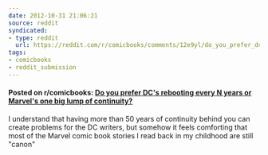 ```yaml
---
date: 2012-10-31 21:06:21
source: reddit
syndicated:
- type: reddit
  url: https://reddit.com/r/comicbooks/comments/12e9yl/do_you_prefer_dcs_rebooting_every_n_years_or/
tags:
- comicbooks
- reddit_submission
---
```


#### Posted on r/comicbooks: [Do you prefer DC's rebooting every N years or Marvel's one big lump of continuity?](https://reddit.com/r/comicbooks/comments/12e9yl/do_you_prefer_dcs_rebooting_every_n_years_or/)

I understand that having more than 50 years of continuity behind you can create problems for the DC writers, but somehow it feels comforting that most of the Marvel comic book stories I read back in my childhood are still "canon"